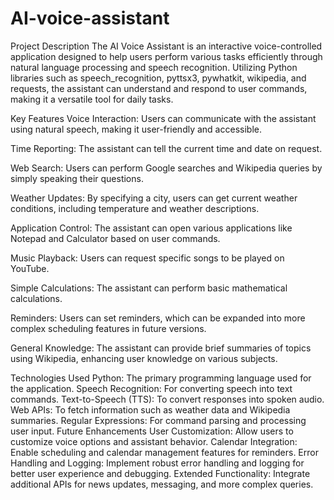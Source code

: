# AI-voice-assistant
Project Description
The AI Voice Assistant is an interactive voice-controlled application designed to help users perform various tasks efficiently through natural language processing and speech recognition. Utilizing Python libraries such as speech_recognition, pyttsx3, pywhatkit, wikipedia, and requests, the assistant can understand and respond to user commands, making it a versatile tool for daily tasks.

Key Features
Voice Interaction: Users can communicate with the assistant using natural speech, making it user-friendly and accessible.

Time Reporting: The assistant can tell the current time and date on request.

Web Search: Users can perform Google searches and Wikipedia queries by simply speaking their questions.

Weather Updates: By specifying a city, users can get current weather conditions, including temperature and weather descriptions.

Application Control: The assistant can open various applications like Notepad and Calculator based on user commands.

Music Playback: Users can request specific songs to be played on YouTube.

Simple Calculations: The assistant can perform basic mathematical calculations.

Reminders: Users can set reminders, which can be expanded into more complex scheduling features in future versions.

General Knowledge: The assistant can provide brief summaries of topics using Wikipedia, enhancing user knowledge on various subjects.

Technologies Used
Python: The primary programming language used for the application.
Speech Recognition: For converting speech into text commands.
Text-to-Speech (TTS): To convert responses into spoken audio.
Web APIs: To fetch information such as weather data and Wikipedia summaries.
Regular Expressions: For command parsing and processing user input.
Future Enhancements
User Customization: Allow users to customize voice options and assistant behavior.
Calendar Integration: Enable scheduling and calendar management features for reminders.
Error Handling and Logging: Implement robust error handling and logging for better user experience and debugging.
Extended Functionality: Integrate additional APIs for news updates, messaging, and more complex queries.
